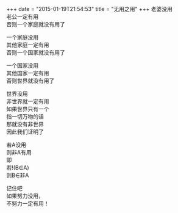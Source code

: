 +++
date = "2015-01-19T21:54:53"
title = "无用之用"
+++
老婆没用  
老公一定有用  
否则一个家庭就没有用了  
  
一个家庭没用  
其他家庭一定有用  
否则一个国家就没有用了  
  
一个国家没用  
其他国家一定有用  
否则世界就没有用了  
  
世界没用  
非世界就一定有用  
如果世界只有一个  
指一切万物的话  
那就没有非世界  
因此我们证明了  
  
若A没用  
则非A有用  
即  
若!(B∈A)  
则B∈非A  
  
记住吧  
如果努力没用，  
不努力一定有用！  
